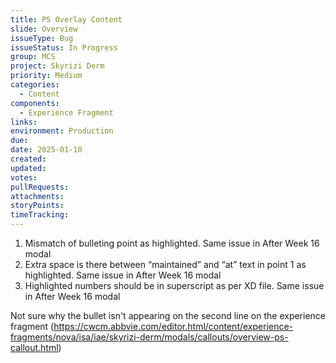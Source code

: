 ```yaml
---
title: PS Overlay Content
slide: Overview
issueType: Bug
issueStatus: In Progress
group: MCS
project: Skyrizi Derm
priority: Medium
categories:
  - Content
components:
  - Experience Fragment
links:
environment: Production
due:
date: 2025-01-10
created:
updated:
votes:
pullRequests:
attachments:
storyPoints:
timeTracking:
---
```


1. Mismatch of bulleting point as highlighted. Same issue in After Week 16 modal
2. Extra space is there between “maintained” and “at” text in point 1 as highlighted. Same issue in After Week 16 modal
3. Highlighted numbers should be in superscript as per XD file. Same issue in After Week 16 modal

Not sure why the bullet isn't appearing on the second line on the experience fragment (https://cwcm.abbvie.com/editor.html/content/experience-fragments/nova/isa/iae/skyrizi-derm/modals/callouts/overview-ps-callout.html)
